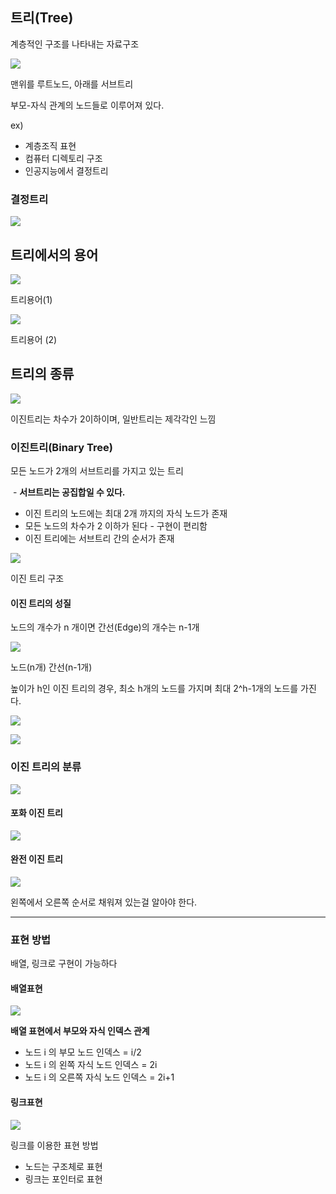 ## 트리(Tree)

계층적인 구조를 나타내는 자료구조

![](media/img-77.png)

맨위를 루트노드, 아래를 서브트리

부모-자식 관계의 노드들로 이루어져 있다.

ex)

-   계층조직 표현
-   컴퓨터 디렉토리 구조
-   인공지능에서 결정트리

### 결정트리

![](media/img-72.png)

## 트리에서의 용어

![](media/img-78.png)

트리용어(1)

![](media/img-75.png)

트리용어 (2)

## 트리의 종류

![](media/img-71.png)

이진트리는 차수가 2이하이며, 일반트리는 제각각인 느낌

### 이진트리(Binary Tree)

모든 노드가 2개의 서브트리를 가지고 있는 트리

 - **서브트리는 공집합일 수 있다.**

-   이진 트리의 노드에는 최대 2개 까지의 자식 노드가 존재
-   모든 노드의 차수가 2 이하가 된다 - 구현이 편리함
-   이진 트리에는 서브트리 간의 순서가 존재

![](media/img-67.png)

이진 트리 구조

#### 이진 트리의 성질

노드의 개수가 n 개이면 간선(Edge)의 개수는 n-1개

![](media/img-70.png)

노드(n개) 간선(n-1개)

높이가 h인 이진 트리의 경우, 최소 h개의 노드를 가지며 최대 2^h-1개의 노드를 가진다.

![](media/img-65.png)

![](media/img-73.png)

### 이진 트리의 분류

![](media/img-76.png)

#### 포화 이진 트리

![](media/img-74.png)

#### 완전 이진 트리

![](media/img-68.png)

왼쪽에서 오른쪽 순서로 채워져 있는걸 알아야 한다.

---

### 표현 방법

배열, 링크로 구현이 가능하다

#### 배열표현

![](media/img-66.png)

**배열 표현에서 부모와 자식 인덱스 관계**

-   노드 i 의 부모 노드 인덱스 = i/2
-   노드 i 의 왼쪽 자식 노드 인덱스 = 2i
-   노드 i 의 오른쪽 자식 노드 인덱스 = 2i+1

#### 링크표현

![](media/img-69.png)

링크를 이용한 표현 방법

-   노드는 구조체로 표현
-   링크는 포인터로 표현